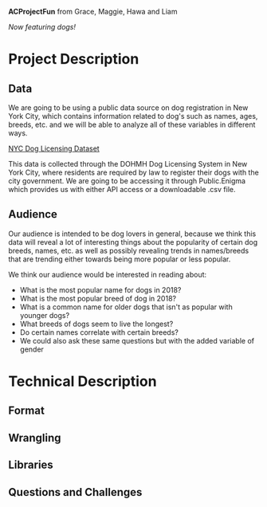 **ACProjectFun** from Grace, Maggie, Hawa and Liam

*Now featuring dogs!*

# Project Description 
## Data
We are going to be using a public data source on dog registration in New York City, which contains information related to dog's such as names, ages, breeds, etc. and we will be able to analyze all of these variables in different ways.

[NYC Dog Licensing Dataset](https://public.enigma.com/datasets/nyc-dog-licensing-dataset-2016/3729f91b-f340-467e-9170-4078de389d24)

This data is collected through the DOHMH Dog Licensing System in New York City, where residents are required by law to register their dogs with the city government. We are going to be accessing it through Public.Enigma which provides us with either API access or a downloadable .csv file. 

## Audience 
Our audience is intended to be dog lovers in general, because we think this data will reveal a lot of interesting things about the popularity of certain dog breeds, names, etc. as well as possibly revealing trends in names/breeds that are trending either towards being more popular or less popular. 

We think our audience would be interested in reading about: 
* What is the most popular name for dogs in 2018?
* What is the most popular breed of dog in 2018? 
* What is a common name for older dogs that isn't as popular with younger dogs? 
* What breeds of dogs seem to live the longest? 
* Do certain names correlate with certain breeds?
* We could also ask these same questions but with the added variable of gender

# Technical Description
## Format 

## Wrangling 

## Libraries 

## Questions and Challenges
